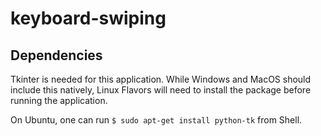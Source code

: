 # keyboard-swiping

## Dependencies
Tkinter is needed for this application. While Windows and MacOS should include this natively, Linux Flavors will need to install the package before running the application.

On Ubuntu, one can run `$ sudo apt-get install python-tk` from Shell.
